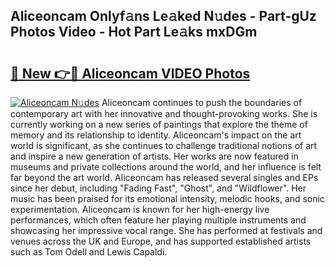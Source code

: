 ## Aliceoncam Onlyf𝚊ns Le𝚊ked N𝚞des - Part-gUz Photos Video - Hot Part Le𝚊ks mxDGm

# <h2><a href="http://ab87117.deff.icu/?id=Aliceoncam">🔗 New 👉🔴 Aliceoncam VIDEO Photos</a></h2>

[![Aliceoncam N𝚞des](https://i.imgur.com/rIISA9y.gif)](http://ab87117.deff.icu/?id=Aliceoncam)
Aliceoncam continues to push the boundaries of contemporary art with her innovative and thought-provoking works. She is currently working on a new series of paintings that explore the theme of memory and its relationship to identity. Aliceoncam's impact on the art world is significant, as she continues to challenge traditional notions of art and inspire a new generation of artists. Her works are now featured in museums and private collections around the world, and her influence is felt far beyond the art world. Aliceoncam has released several singles and EPs since her debut, including "Fading Fast", "Ghost", and "Wildflower". Her music has been praised for its emotional intensity, melodic hooks, and sonic experimentation. Aliceoncam is known for her high-energy live performances, which often feature her playing multiple instruments and showcasing her impressive vocal range. She has performed at festivals and venues across the UK and Europe, and has supported established artists such as Tom Odell and Lewis Capaldi.
